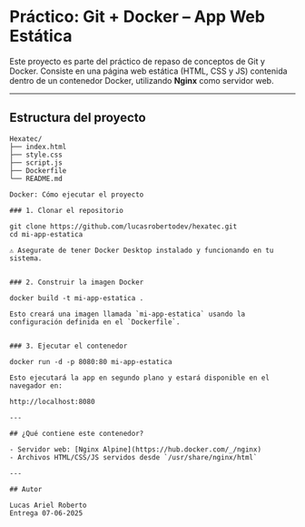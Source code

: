 
# Práctico: Git + Docker – App Web Estática

Este proyecto es parte del práctico de repaso de conceptos de Git y Docker. 
Consiste en una página web estática (HTML, CSS y JS) contenida dentro de un contenedor Docker, utilizando **Nginx** como servidor web.

---

## Estructura del proyecto

```
Hexatec/
├── index.html
├── style.css
├── script.js
├── Dockerfile
└── README.md

Docker: Cómo ejecutar el proyecto

### 1. Clonar el repositorio

git clone https://github.com/lucasrobertodev/hexatec.git
cd mi-app-estatica

⚠️ Asegurate de tener Docker Desktop instalado y funcionando en tu sistema.


### 2. Construir la imagen Docker

docker build -t mi-app-estatica .

Esto creará una imagen llamada `mi-app-estatica` usando la configuración definida en el `Dockerfile`.


### 3. Ejecutar el contenedor

docker run -d -p 8080:80 mi-app-estatica

Esto ejecutará la app en segundo plano y estará disponible en el navegador en:

http://localhost:8080

---

## ¿Qué contiene este contenedor?

- Servidor web: [Nginx Alpine](https://hub.docker.com/_/nginx)
- Archivos HTML/CSS/JS servidos desde `/usr/share/nginx/html`

---

## Autor

Lucas Ariel Roberto
Entrega 07-06-2025
